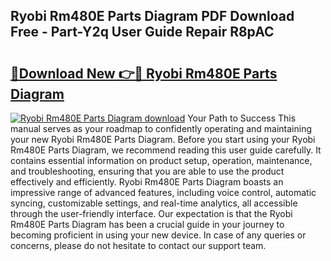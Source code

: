 ## Ryobi Rm480E Parts Diagram PDF Download Free - Part-Y2q User Guide Repair R8pAC

# <h2><a href="http://dfs5ej.blite.top/?on=Ryobi+Rm480E+Parts+Diagram">🔗Download New 👉🔴 Ryobi Rm480E Parts Diagram</a></h2>

[![Ryobi Rm480E Parts Diagram download](https://i.imgur.com/lujVjoI.png)](http://dfs5ej.blite.top/?on=Ryobi+Rm480E+Parts+Diagram)
Your Path to Success This manual serves as your roadmap to confidently operating and maintaining your new Ryobi Rm480E Parts Diagram. Before you start using your Ryobi Rm480E Parts Diagram, we recommend reading this user guide carefully. It contains essential information on product setup, operation, maintenance, and troubleshooting, ensuring that you are able to use the product effectively and efficiently. Ryobi Rm480E Parts Diagram boasts an impressive range of advanced features, including voice control, automatic syncing, customizable settings, and real-time analytics, all accessible through the user-friendly interface. Our expectation is that the Ryobi Rm480E Parts Diagram has been a crucial guide in your journey to becoming proficient in using your new device. In case of any queries or concerns, please do not hesitate to contact our support team.
